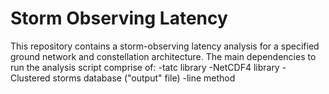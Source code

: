 # Storm Observing Latency
This repository contains a storm-observing latency analysis for a specified ground network and constellation architecture. The main dependencies to run the analysis script comprise of: 
-tatc library
-NetCDF4 library
-Clustered storms database ("output" file)
-line method

